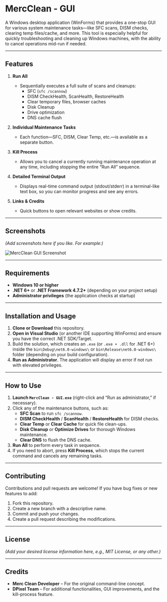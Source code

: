 # MercClean - GUI

A Windows desktop application (WinForms) that provides a one-stop GUI for various system maintenance tasks—like SFC scans, DISM checks, clearing temp files/cache, and more. This tool is especially helpful for quickly troubleshooting and cleaning up Windows machines, with the ability to cancel operations mid-run if needed.

---

## Features

1. **Run All**  
   - Sequentially executes a full suite of scans and cleanups:
     - SFC (`sfc /scannow`)
     - DISM CheckHealth, ScanHealth, RestoreHealth
     - Clear temporary files, browser caches
     - Disk Cleanup
     - Drive optimization
     - DNS cache flush

2. **Individual Maintenance Tasks**  
   - Each function—SFC, DISM, Clear Temp, etc.—is available as a separate button.

3. **Kill Process**  
   - Allows you to cancel a currently running maintenance operation at any time, including stopping the entire “Run All” sequence.

4. **Detailed Terminal Output**  
   - Displays real-time command output (stdout/stderr) in a terminal-like text box, so you can monitor progress and see any errors.

5. **Links & Credits**  
   - Quick buttons to open relevant websites or show credits.

---

## Screenshots

*(Add screenshots here if you like. For example:)*

![MercClean GUI Screenshot](screenshots/merc_clean_gui.png)

---

## Requirements

- **Windows 10 or higher**  
- **.NET 6+** or **.NET Framework 4.7.2+** (depending on your project setup)  
- **Administrator privileges** (the application checks at startup)

---

## Installation and Usage

1. **Clone or Download** this repository.
2. **Open in Visual Studio** (or another IDE supporting WinForms) and ensure you have the correct .NET SDK/Target.
3. Build the solution, which creates an `.exe` (or `.exe + .dll` for .NET 6+) inside the `bin\Debug\net6.0-windows\` or `bin\Release\net6.0-windows\` folder (depending on your build configuration).
4. **Run as Administrator**. The application will display an error if not run with elevated privileges.

---

## How to Use

1. **Launch `MercClean - GUI.exe`** (right-click and “Run as administrator,” if necessary).
2. Click any of the maintenance buttons, such as:
   - **SFC Scan** to run `sfc /scannow`.
   - **DISM CheckHealth** / **ScanHealth** / **RestoreHealth** for DISM checks.
   - **Clear Temp** or **Clear Cache** for quick file clean-ups.
   - **Disk Cleanup** or **Optimize Drives** for thorough Windows maintenance.
   - **Clear DNS** to flush the DNS cache.
3. **Run All** to perform every task in sequence.
4. If you need to abort, press **Kill Process**, which stops the current command and cancels any remaining tasks.

---

## Contributing

Contributions and pull requests are welcome! If you have bug fixes or new features to add:

1. Fork this repository.
2. Create a new branch with a descriptive name.
3. Commit and push your changes.
4. Create a pull request describing the modifications.

---

## License

*(Add your desired license information here, e.g., MIT License, or any other.)*

---

## Credits

- **Merc Clean Developer** – For the original command-line concept.
- **DPixel Team** – For additional functionalities, GUI improvements, and the kill-process feature.
